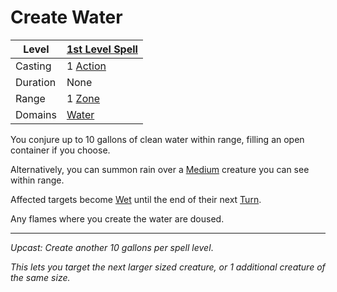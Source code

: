# Create Water

| Level    | [1st Level Spell](1st%20Level%20Spells.md)                            |
| -------- | --------------------------------------------------------------------- |
| Casting  | 1 [Action](../../../../Game%20Procedures/Core%20Procedures/Action.md) |
| Duration | None                                                                  |
| Range    | 1 [Zone](../../../../Game%20Procedures/Core%20Procedures/Zone.md)     |
| Domains  | [Water](../../Spell%20Domains/Water.md)                               |

You conjure up to 10 gallons of clean water within range, filling an open container if you choose.

Alternatively, you can summon rain over a [Medium](../../../../Game%20Procedures/Core%20Procedures/Geometry.md#Sizes) creature you can see within range.

Affected targets become [Wet](../../../../Game%20Procedures/Conditions/Wet.md) until the end of their next [Turn](../../../../Game%20Procedures/Core%20Procedures/Turn.md).

Any flames where you create the water are doused.

---
*Upcast: Create another 10 gallons per spell level*.

*This lets you target the next larger sized creature, or 1 additional creature of the same size.*
